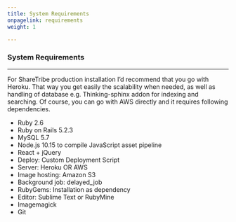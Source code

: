 ```yaml
---
title: System Requirements
onpagelink: requirements
weight: 1

---
```


### System Requirements
-----------------------

For ShareTribe production installation I’d recommend that you go with Heroku. That way you get easily the scalability when needed, as well as handling of database e.g. Thinking-sphinx addon for indexing and searching. Of course, you can go with AWS directly and it requires following dependencies.

- Ruby 2.6
- Ruby on Rails 5.2.3
- MySQL 5.7
- Node.js 10.15 to compile JavaScript asset pipeline
- React + jQuery
- Deploy: Custom Deployment Script
- Server: Heroku OR AWS
- Image hosting: Amazon S3
- Background job: delayed\_job
- RubyGems: Installation as dependency
- Editor: Sublime Text or RubyMine
- Imagemagick
- Git
 
